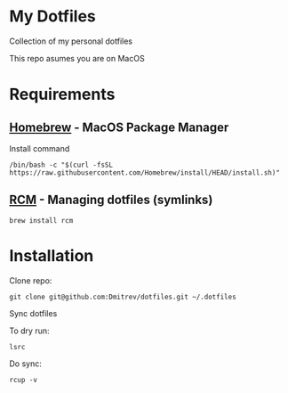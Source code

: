 # My Dotfiles
 Collection of my personal dotfiles

 This repo asumes you are on MacOS
 
# Requirements

## [Homebrew](https://brew.sh) - MacOS Package Manager

Install command

```
/bin/bash -c "$(curl -fsSL https://raw.githubusercontent.com/Homebrew/install/HEAD/install.sh)"
```

## [RCM](https://github.com/thoughtbot/rcm) - Managing dotfiles (symlinks)

```
brew install rcm
```


# Installation

Clone repo:

```
git clone git@github.com:Dmitrev/dotfiles.git ~/.dotfiles
```

Sync dotfiles

To dry run:

```
lsrc
```

Do sync:

```
rcup -v
```
